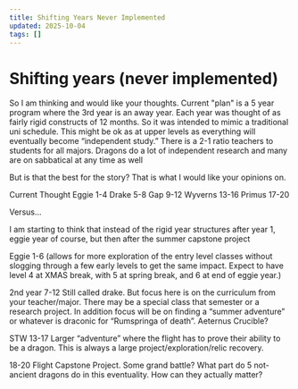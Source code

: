```yaml
---
title: Shifting Years Never Implemented
updated: 2025-10-04
tags: []
---
```


# Shifting years (never implemented)

So I am thinking and would like your thoughts. Current "plan" is a 5 year program where the 3rd year is an away year. Each year was thought of as fairly rigid constructs of 12 months. So it was intended to mimic a traditional uni schedule. This might be ok as at upper levels as everything will eventually become “independent study.” There is a 2-1 ratio teachers to students for all majors. Dragons do a lot of independent research and many are on sabbatical at any time as well

But is that the best for the story? That is what I would like your opinions on.

Current Thought
Eggie 1-4
Drake 5-8
Gap 9-12
Wyverns 13-16
Primus 17-20

Versus…

 I am starting to think that instead of the rigid year structures after year 1, eggie year of course, but then after the summer capstone project

Eggie 1-6 (allows for more exploration of the entry level classes without slogging through a few early levels to get the same impact. Expect to have level 4 at XMAS break, with 5 at spring break, and 6 at end of eggie year.)

2nd year 7-12
Still called drake. But focus here is on the curriculum from your teacher/major. There may be a special class that semester or a research project. In addition focus will be on finding a “summer adventure” or whatever is draconic for “Rumspringa of death”. Aeternus Crucible?

STW 13-17
Larger “adventure” where the flight has to prove their ability to be a dragon. This is always a large project/exploration/relic recovery.

18-20 Flight Capstone Project. Some grand battle? What part do 5 not-ancient dragons do in this eventuality. How can they actually matter?

